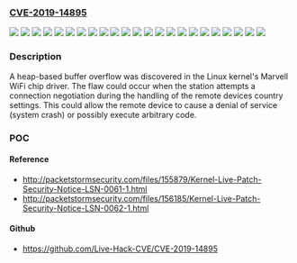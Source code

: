 ### [CVE-2019-14895](https://cve.mitre.org/cgi-bin/cvename.cgi?name=CVE-2019-14895)
![](https://img.shields.io/static/v1?label=Product&message=Red%20Hat%20Enterprise%20Linux%207&color=blue)
![](https://img.shields.io/static/v1?label=Product&message=Red%20Hat%20Enterprise%20Linux%207.2%20Advanced%20Update%20Support&color=blue)
![](https://img.shields.io/static/v1?label=Product&message=Red%20Hat%20Enterprise%20Linux%207.3%20Advanced%20Update%20Support&color=blue)
![](https://img.shields.io/static/v1?label=Product&message=Red%20Hat%20Enterprise%20Linux%207.3%20Telco%20Extended%20Update%20Support&color=blue)
![](https://img.shields.io/static/v1?label=Product&message=Red%20Hat%20Enterprise%20Linux%207.3%20Update%20Services%20for%20SAP%20Solutions&color=blue)
![](https://img.shields.io/static/v1?label=Product&message=Red%20Hat%20Enterprise%20Linux%207.4%20Advanced%20Update%20Support&color=blue)
![](https://img.shields.io/static/v1?label=Product&message=Red%20Hat%20Enterprise%20Linux%207.4%20Telco%20Extended%20Update%20Support&color=blue)
![](https://img.shields.io/static/v1?label=Product&message=Red%20Hat%20Enterprise%20Linux%207.4%20Update%20Services%20for%20SAP%20Solutions&color=blue)
![](https://img.shields.io/static/v1?label=Product&message=Red%20Hat%20Enterprise%20Linux%207.5%20Extended%20Update%20Support&color=blue)
![](https://img.shields.io/static/v1?label=Product&message=Red%20Hat%20Enterprise%20Linux%207.6%20Extended%20Update%20Support&color=blue)
![](https://img.shields.io/static/v1?label=Product&message=Red%20Hat%20Enterprise%20Linux%208&color=blue)
![](https://img.shields.io/static/v1?label=Product&message=Red%20Hat%20Enterprise%20Linux%208.0%20Update%20Services%20for%20SAP%20Solutions&color=blue)
![](https://img.shields.io/static/v1?label=Product&message=Red%20Hat%20Enterprise%20MRG%202&color=blue)
![](https://img.shields.io/static/v1?label=Version&message=!%200%3A3.10.0-1062.12.1.rt56.1042.el7%20&color=brighgreen)
![](https://img.shields.io/static/v1?label=Version&message=!%200%3A3.10.0-327.85.1.el7%20&color=brighgreen)
![](https://img.shields.io/static/v1?label=Version&message=!%200%3A3.10.0-514.73.1.el7%20&color=brighgreen)
![](https://img.shields.io/static/v1?label=Version&message=!%200%3A3.10.0-693.64.1.el7%20&color=brighgreen)
![](https://img.shields.io/static/v1?label=Version&message=!%200%3A3.10.0-862.48.1.el7%20&color=brighgreen)
![](https://img.shields.io/static/v1?label=Version&message=!%200%3A3.10.0-957.46.1.el7%20&color=brighgreen)
![](https://img.shields.io/static/v1?label=Version&message=!%200%3A4.18.0-147.5.1.rt24.98.el8_1%20&color=brighgreen)
![](https://img.shields.io/static/v1?label=Version&message=!%200%3A4.18.0-80.16.1.el8_0%20&color=brighgreen)
![](https://img.shields.io/static/v1?label=Version&message=!%201%3A3.10.0-693.64.1.rt56.662.el6rt%20&color=brighgreen)
![](https://img.shields.io/static/v1?label=Vulnerability&message=Heap-based%20Buffer%20Overflow&color=brighgreen)

### Description

A heap-based buffer overflow was discovered in the Linux kernel's Marvell WiFi chip driver. The flaw could occur when the station attempts a connection negotiation during the handling of the remote devices country settings. This could allow the remote device to cause a denial of service (system crash) or possibly execute arbitrary code.

### POC

#### Reference
- http://packetstormsecurity.com/files/155879/Kernel-Live-Patch-Security-Notice-LSN-0061-1.html
- http://packetstormsecurity.com/files/156185/Kernel-Live-Patch-Security-Notice-LSN-0062-1.html

#### Github
- https://github.com/Live-Hack-CVE/CVE-2019-14895

